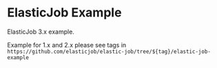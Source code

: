 # ElasticJob Example

ElasticJob 3.x example.

Example for 1.x and 2.x please see tags in `https://github.com/elasticjob/elastic-job/tree/${tag}/elastic-job-example`

